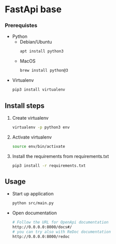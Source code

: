 # FastApi base


### Prerequistes
- Python
    * Debian/Ubuntu
        ```bash
        apt install python3
        ```
    * MacOS
        ```bash
        brew install python@3
        ```
- Virtualenv
    ```bash
    pip3 install virtualenv
    ```

## Install steps
1. Create virtualenv
    ```bash
    virtualenv -p python3 env
    ```
2. Activate virtualenv
    ```bash
    source env/bin/activate
    ```
3. Install the requirements from requirements.txt
    ```bash
    pip3 install -r requirements.txt
    ```


## Usage

- Start up application
    ```bash
    python src/main.py
    ```
- Open documentation
    ```bash
    # Follow the URL for OpenApi documentation
    http://0.0.0.0:8000/docs#/
    # you can try also with ReDoc documentation
    http://0.0.0.0:8000/redoc
    ```
